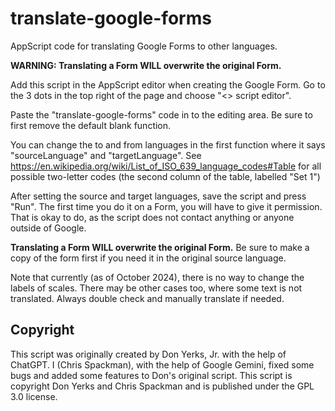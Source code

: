 # translate-google-forms
AppScript code for translating Google Forms to other languages.

**WARNING: Translating a Form WILL overwrite the original Form.**

Add this script in the AppScript editor when creating the Google Form. Go to the 3 dots in the top right of the page and choose "<> script editor".

Paste the "translate-google-forms" code in to the editing area. Be sure to first remove the default blank function.

You can change the to and from languages in the first function where it says "sourceLanguage" and "targetLanguage". See https://en.wikipedia.org/wiki/List_of_ISO_639_language_codes#Table for all possible two-letter codes (the second column of the table, labelled "Set 1")

After setting the source and target languages, save the script and press "Run". The first time you do it on a Form, you will have to give it permission. That is okay to do, as the script does not contact anything or anyone outside of Google.

**Translating a Form WILL overwrite the original Form.** Be sure to make a copy of the form first if you need it in the original source language.

Note that currently (as of October 2024), there is no way to change the labels of scales. There may be other cases too, where some text is not translated. Always double check and manually translate if needed.

## Copyright

This script was originally created by Don Yerks, Jr. with the help of ChatGPT. I (Chris Spackman), with the help of Google Gemini, fixed some bugs and added some features to Don's original script. This script is copyright Don Yerks and Chris Spackman and is published under the GPL 3.0 license.
